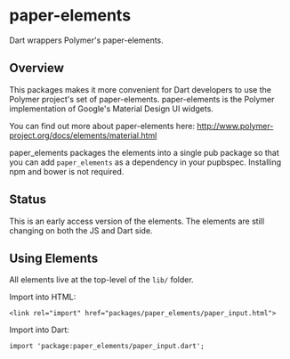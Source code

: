 paper-elements
==============

Dart wrappers Polymer's paper-elements.

## Overview

This packages makes it more convenient for Dart developers to use the Polymer
project's set of paper-elements. paper-elements is the Polymer implementation
of Google's Material Design UI widgets.

You can find out more about paper-elements here:
http://www.polymer-project.org/docs/elements/material.html

paper_elements packages the elements into a single pub package so that you can
add `paper_elements` as a dependency in your pupbspec. Installing npm and bower
is not required.
   
## Status

This is an early access version of the elements. The elements are still changing
on both the JS and Dart side.

## Using Elements

All elements live at the top-level of the `lib/` folder.

Import into HTML:

    <link rel="import" href="packages/paper_elements/paper_input.html">

Import into Dart:

    import 'package:paper_elements/paper_input.dart';
 